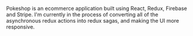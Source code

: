 Pokeshop is an ecommerce application built using React, Redux, Firebase and Stripe. I'm currently in the process of converting all of the asynchronous redux actions into redux sagas, and making the UI more responsive.
